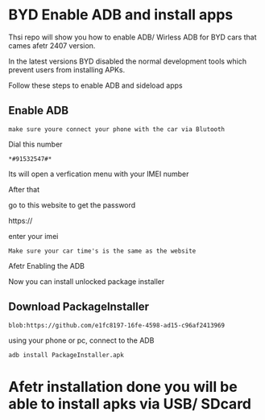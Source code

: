 
# BYD Enable ADB and install apps

Thsi repo will show you how to enable ADB/ Wirless ADB for BYD cars that cames afetr 2407 version.

In the latest versions BYD disabled the normal development tools which prevent users from installing APKs. 

Follow these steps to enable ADB and sideload apps

## Enable ADB
    make sure youre connect your phone with the car via Blutooth

Dial this number 
```
*#91532547#*
```
Its will open a verfication menu with your IMEI number 

After that 

go to this website to get the password 

https://

enter your imei 

    Make sure your car time's is the same as the website


Afetr Enabling the ADB 

Now you can install unlocked package installer 

## Download PackageInstaller

    blob:https://github.com/e1fc8197-16fe-4598-ad15-c96af2413969


using your phone or pc, connect to the ADB

```
adb install PackageInstaller.apk

```

# Afetr installation done you will be able to install apks via USB/ SDcard


